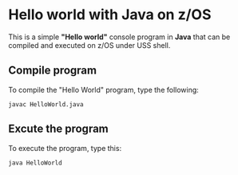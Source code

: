# Hello world with Java  on z/OS

This is a simple **"Hello world"** console program in **Java** that can be compiled and executed on z/OS under USS shell.
## Compile program

To compile the "Hello World" program, type the following:

```console
javac HelloWorld.java
```

## Excute the program

To execute the program, type this:

```console
java HelloWorld
```
